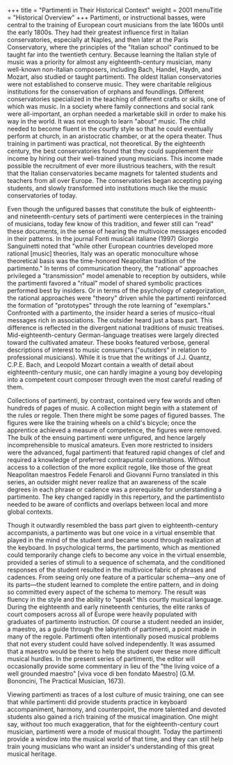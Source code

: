 +++
title = "Partimenti in Their Historical Context"
weight = 2001
menuTitle = "Historical Overview"
+++
Partimenti, or instructional basses, were central to the training of European court musicians from the late 1600s until the early 1800s. They had their greatest influence first in Italian conservatories, especially at Naples, and then later at the Paris Conservatory, where the principles of the "Italian school" continued to be taught far into the twentieth century. Because learning the Italian style of music was a priority for almost any eighteenth-century musician, many well-known non-Italian composers, including Bach, Handel, Haydn, and Mozart, also studied or taught partimenti.
The oldest Italian conservatories were not established to conserve music. They were charitable religious institutions for the conservation of orphans and foundlings. Different conservatories specialized in the teaching of different crafts or skills, one of which was music. In a society where family connections and social rank were all-important, an orphan needed a marketable skill in order to make his way in the world. It was not enough to learn "about" music. The child needed to become fluent in the courtly style so that he could eventually perform at church, in an aristocratic chamber, or at the opera theater. Thus training in partimenti was practical, not theoretical. By the eighteenth century, the best conservatories found that they could supplement their income by hiring out their well-trained young musicians. This income made possible the recruitment of ever more illustrious teachers, with the result that the Italian conservatories became magnets for talented students and teachers from all over Europe. The conservatories began accepting paying students, and slowly transformed into institutions much like the music conservatories of today.

Even though the unfigured basses that constitute the bulk of eighteenth- and nineteenth-century sets of partimenti were centerpieces in the training of musicians, today few know of this tradition, and fewer still can "read" these documents, in the sense of hearing the multivoice messages encoded in their patterns. In the journal Fonti musicali italiane (1997) Giorgio Sanguinetti noted that "while other European countries developed more rational [music] theories, Italy was an operatic monoculture whose theoretical basis was the time-honored Neapolitan tradition of the partimento." In terms of communication theory, the "rational" approaches privileged a "transmission" model amenable to reception by outsiders, while the partimenti favored a "ritual" model of shared symbolic practices performed best by insiders. Or in terms of the psychology of categorization, the rational approaches were "theory" driven while the partimenti reinforced the formation of "prototypes" through the rote learning of "exemplars." Confronted with a partimento, the insider heard a series of musico-ritual messages rich in associations. The outsider heard just a bass part. This difference is reflected in the divergent national traditions of music treatises. Mid-eighteenth-century German-language treatises were largely directed toward the cultivated amateur. These books featured verbose, general descriptions of interest to music consumers ("outsiders" in relation to professional musicians). While it is true that the writings of J.J. Quantz, C.P.E. Bach, and Leopold Mozart contain a wealth of detail about eighteenth-century music, one can hardly imagine a young boy developing into a competent court composer through even the most careful reading of them.

Collections of partimenti, by contrast, contained very few words and often hundreds of pages of music. A collection might begin with a statement of the rules or regole. Then there might be some pages of figured basses. The figures were like the training wheels on a child's bicycle; once the apprentice achieved a measure of competence, the figures were removed. The bulk of the ensuing partimenti were unfigured, and hence largely incomprehensible to musical amateurs. Even more restricted to insiders were the advanced, fugal partimenti that featured rapid changes of clef and required a knowledge of preferred contrapuntal combinations. Without access to a collection of the more explicit regole, like those of the great Neapolitan maestros Fedele Fenaroli and Giovanni Furno translated in this series, an outsider might never realize that an awareness of the scale degrees in each phrase or cadence was a prerequisite for understanding a partimento. The key changed rapidly in this repertory, and the partimentisto needed to be aware of conflicts and overlaps between local and more global contexts.

Though it outwardly resembled the bass part given to eighteenth-century accompanists, a partimento was but one voice in a virtual ensemble that played in the mind of the student and became sound through realization at the keyboard. In psychological terms, the partimento, which as mentioned could temporarily change clefs to become any voice in the virtual ensemble, provided a series of stimuli to a sequence of schemata, and the conditioned responses of the student resulted in the multivoice fabric of phrases and cadences. From seeing only one feature of a particular schema—any one of its parts—the student learned to complete the entire pattern, and in doing so committed every aspect of the schema to memory. The result was fluency in the style and the ability to “speak” this courtly musical language. During the eighteenth and early nineteenth centuries, the elite ranks of court composers across all of Europe were heavily populated with graduates of partimento instruction.
Of course a student needed an insider, a maestro, as a guide through the labyrinth of partimenti, a point made in many of the regole. Partimenti often intentionally posed musical problems that not every student could have solved independently. It was assumed that a maestro would be there to help the student over these more difficult musical hurdles. In the present series of partimenti, the editor will occasionally provide some commentary in lieu of the "the living voice of a well grounded maestro" [viva voce di ben fondato Maestro] (G.M. Bononcini, The Practical Musician, 1673).

Viewing partimenti as traces of a lost culture of music training, one can see that while partimenti did provide students practice in keyboard accompaniment, harmony, and counterpoint, the more talented and devoted students also gained a rich training of the musical imagination. One might say, without too much exaggeration, that for the eighteenth-century court musician, partimenti were a mode of musical thought. Today the partimenti provide a window into the musical world of that time, and they can still help train young musicians who want an insider's understanding of this great musical heritage.
